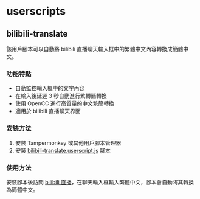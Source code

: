 # userscripts

## bilibili-translate

該用戶腳本可以自動將 bilibili 直播聊天輸入框中的繁體中文內容轉換成簡體中文。

### 功能特點

- 自動監控輸入框中的文字內容
- 在輸入後延遲 3 秒自動進行繁轉簡轉換
- 使用 OpenCC 進行高質量的中文繁簡轉換
- 適用於 bilibili 直播聊天界面

### 安裝方法

1. 安裝 Tampermonkey 或其他用戶腳本管理器
2. 安裝 [bilibili-translate.userscript.js](./bilibili-translate.userscript.js) 腳本

### 使用方法

安裝腳本後訪問 [bilibili 直播](https://live.bilibili.com/)，在聊天輸入框輸入繁體中文，腳本會自動將其轉換為簡體中文。
